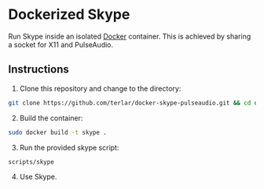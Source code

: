 # Dockerized Skype

Run Skype inside an isolated [Docker](http://www.docker.io) container. This is achieved by sharing a socket for X11 and PulseAudio.

## Instructions

1. Clone this repository and change to the directory:

  ```sh
  git clone https://github.com/terlar/docker-skype-pulseaudio.git && cd docker-skype-pulseaudio
  ```

2. Build the container:

  ```sh
  sudo docker build -t skype .
  ```

3. Run the provided skype script:

  ```sh
  scripts/skype
  ```

4. Use Skype.
